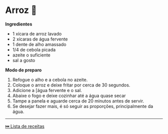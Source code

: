 # Arroz :rice:

**Ingredientes**

- 1 xícara de arroz lavado
- 2 xícaras de água fervente
- 1 dente de alho amassado
- 1/4 de cebola picada
- azeite o suficiente
- sal a gosto



**Modo de preparo**

1. Refogue o alho e a cebola no azeite.
2. Coloque o arroz e deixe fritar por cerca de 30 segundos.
3. Adicione a [água fervente e o sal.
4. Abaixe o fogo e deixe cozinhar até a água quase secar
5. Tampe a panela e aguarde cerca de 20 minutos antes de servir.
6. Se desejar fazer mais, é só seguir as proporções, principalmente da água.

---

[⏮️ Lista de receitas](/README.md)
